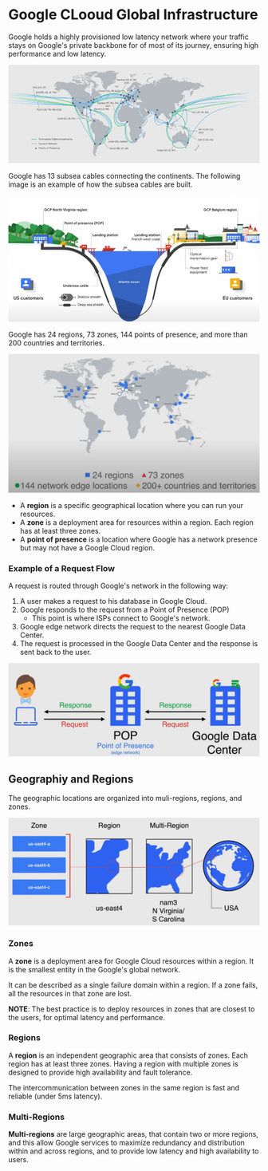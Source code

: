 # Google CLooud Global Infrastructure

Google holds a highly provisioned low latency network where your traffic stays on Google's private backbone for of most of its journey, ensuring high performance and low latency. 

![Google Cloud Global Infrastructure](images/01_Google_Cloud_Global_Infrastructure_01.png)

Google has 13 subsea cables connecting the continents. The following image is an example of how the subsea cables are built.

![Google Cloud Global Infrastructure](images/01_Google_Cloud_Global_Infrastructure_02.png)

Google has 24 regions, 73 zones, 144 points of presence, and more than 200 countries and territories.

![Google Cloud Global Infrastructure](images/01_Google_Cloud_Global_Infrastructure_03.png)

- A **region** is a specific geographical location where you can run your resources.
- A **zone** is a deployment area for resources within a region. Each region has at least three zones.
- A **point of presence** is a location where Google has a network presence but may not have a Google Cloud region.


### Example of a Request Flow

A request is routed through Google's network in the following way:

1. A user makes a request to his database in Google Cloud.
2. Google responds to the request from a Point of Presence (POP)
   - This point is where ISPs connect to Google's network.
3. Google edge network directs the request to the nearest Google Data Center.
4. The request is processed in the Google Data Center and the response is sent back to the user.

![Request Flow](images/01_Google_Cloud_Global_Infrastructure_04.png)

## Geographiy and Regions

The geographic locations are organized into muli-regions, regions, and zones.

![Geography and Regions](images/01_Google_Cloud_Global_Infrastructure_05.png)

### Zones

A **zone** is a deployment area for Google Cloud resources within a region. It is the smallest entity in the Google's global network.

It can be described as a single failure domain within a region. If a zone fails, all the resources in that zone are lost.

**NOTE**: The best practice is to deploy resources in zones that are closest to the users, for optimal latency and performance.

### Regions

A **region** is an independent geographic area that consists of zones. Each region has at least three zones. Having a region with multiple zones is designed to provide high availability and fault tolerance.

The intercommunication between zones in the same region is fast and reliable (under 5ms latency).

### Multi-Regions

**Multi-regions** are large geographic areas, that contain two or more regions, and this allow Google services to maximize redundancy and distribution within and across regions, and to provide low latency and high availability to users.